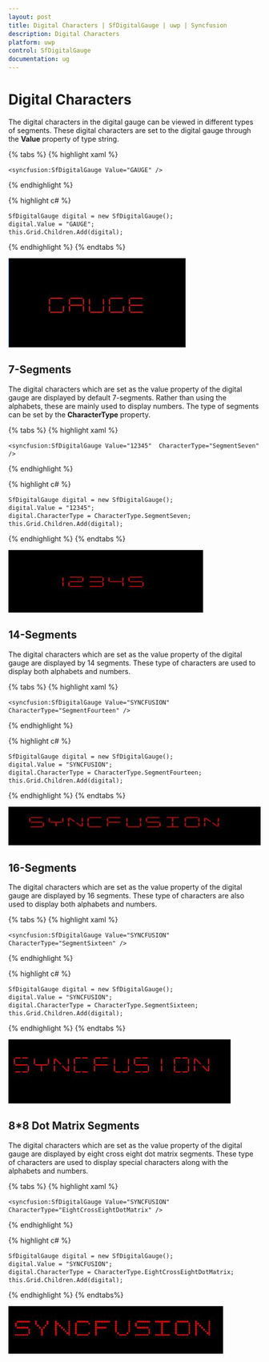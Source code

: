 ```yaml
---
layout: post
title: Digital Characters | SfDigitalGauge | uwp | Syncfusion
description: Digital Characters 
platform: uwp
control: SfDigitalGauge
documentation: ug
---
```


# Digital Characters

The digital characters in the digital gauge can be viewed in different types of segments. These digital characters are set to the digital gauge through the **Value** property of type string.

{% tabs %}
{% highlight xaml %}

    <syncfusion:SfDigitalGauge Value="GAUGE" />    

{% endhighlight %}

{% highlight c# %}

    SfDigitalGauge digital = new SfDigitalGauge();
    digital.Value = "GAUGE";
    this.Grid.Children.Add(digital);

{% endhighlight %}
{% endtabs %}

![](Digital-Characters_images/Digital-Characters_img1.jpeg)


## 7-Segments

The digital characters which are set as the value property of the digital gauge are displayed by default 7-segments. Rather than using the alphabets, these are mainly used to display numbers. The type of segments can be set by the **CharacterType** property.

{% tabs %}
{% highlight xaml %}

    <syncfusion:SfDigitalGauge Value="12345"  CharacterType="SegmentSeven" />

{% endhighlight %}

{% highlight c# %}

    SfDigitalGauge digital = new SfDigitalGauge();
    digital.Value = "12345";
    digital.CharacterType = CharacterType.SegmentSeven;
    this.Grid.Children.Add(digital);

{% endhighlight %}
{% endtabs %}

![](Digital-Characters_images/Digital-Characters_img2.jpeg)

## 14-Segments

The digital characters which are set as the value property of the digital gauge are displayed by 14 segments. These type of characters are used to display both alphabets and numbers. 

{% tabs %}
{% highlight xaml %}

    <syncfusion:SfDigitalGauge Value="SYNCFUSION" CharacterType="SegmentFourteen" />

{% endhighlight %}

{% highlight c# %}

    SfDigitalGauge digital = new SfDigitalGauge();
    digital.Value = "SYNCFUSION";
    digital.CharacterType = CharacterType.SegmentFourteen;
    this.Grid.Children.Add(digital);

{% endhighlight %}
{% endtabs %}

![](Digital-Characters_images/Digital-Characters_img3.jpeg)

## 16-Segments

The digital characters which are set as the value property of the digital gauge are displayed by 16 segments. These type of characters are also used to display both alphabets and numbers. 

{% tabs %}
{% highlight xaml %}

    <syncfusion:SfDigitalGauge Value="SYNCFUSION" CharacterType="SegmentSixteen" />

{% endhighlight %}

{% highlight c# %}

    SfDigitalGauge digital = new SfDigitalGauge();
    digital.Value = "SYNCFUSION";
    digital.CharacterType = CharacterType.SegmentSixteen;
    this.Grid.Children.Add(digital);

{% endhighlight %}
{% endtabs %}

![](Digital-Characters_images/Digital-Characters_img4.jpeg)

## 8*8 Dot Matrix Segments

The digital characters which are set as the value property of the digital gauge are displayed by eight cross eight dot matrix segments. These type of characters are used to display special characters along with the alphabets and numbers. 

{% tabs %}
{% highlight xaml %}

    <syncfusion:SfDigitalGauge Value="SYNCFUSION" CharacterType="EightCrossEightDotMatrix" />

{% endhighlight %}

{% highlight c# %}

    SfDigitalGauge digital = new SfDigitalGauge();
    digital.Value = "SYNCFUSION";
    digital.CharacterType = CharacterType.EightCrossEightDotMatrix;
    this.Grid.Children.Add(digital);

{% endhighlight %}
{% endtabs%}

![](Digital-Characters_images/Digital-Characters_img5.jpeg)

